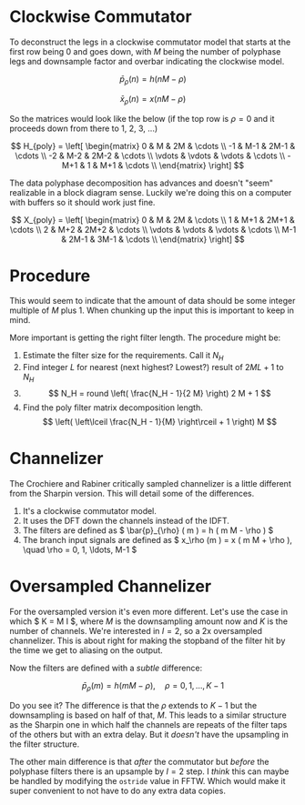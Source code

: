 # Clockwise Commutator

To deconstruct the legs in a clockwise commutator model that starts at the first row being 0 and goes down, with $M$ being the number 
of polyphase legs and downsample factor and overbar indicating the clockwise model.

$$ \bar{p}_{\rho} \left( n \right) = h \left( n M - \rho \right) $$

$$ \bar{x}_{\rho} \left( n \right) = x \left( n M - \rho \right) $$

So the matrices would look like the below (if the top row is $\rho = 0$ and it proceeds down from there to 1, 2, 3, ...)

$$
H_{poly} = \left[
\begin{matrix}
0 & M & 2M & \cdots \\
-1 & M-1 & 2M-1 & \cdots \\
-2 & M-2 & 2M-2 & \cdots \\
\vdots & \vdots & \vdots & \cdots \\
-M+1 & 1 & M+1 & \cdots \\
\end{matrix}
\right]
$$

The data polyphase decomposition has advances and doesn't "seem" realizable in a block diagram sense. Luckily we're
doing this on a computer with buffers so it should work just fine.

$$
X_{poly} = \left[
\begin{matrix}
0 & M & 2M & \cdots \\
1 & M+1 & 2M+1 & \cdots \\
2 & M+2 & 2M+2 & \cdots \\
\vdots & \vdots & \vdots & \cdots \\
M-1 & 2M-1 & 3M-1 & \cdots \\
\end{matrix}
\right]
$$

# Procedure

This would seem to indicate that the amount of data should be some integer multiple of $M$ plus 1. When chunking up
the input this is important to keep in mind.

More important is getting the right filter length. The procedure might be:

1. Estimate the filter size for the requirements. Call it $N_H$
2. Find integer $L$ for nearest (next highest? Lowest?) result of $2 M L + 1$ to $N_H$
3. $$ N_H = round \left( \frac{N_H - 1}{2 M} \right) 2 M + 1 $$
4. Find the poly filter matrix decomposition length.
$$ \left( \left\lceil \frac{N_H - 1}{M} \right\rceil + 1 \right) M $$

# Channelizer

The Crochiere and Rabiner critically sampled channelizer is a little different from the Sharpin version. This will detail some of the differences.

1. It's a clockwise commutator model.
2. It uses the DFT down the channels instead of the IDFT.
3. The filters are defined as $ \bar{p}_{\rho} ( m ) = h ( m M - \rho ) $
4. The branch input signals are defined as $ x_\rho (m ) = x ( m M + \rho ), \quad \rho = 0, 1, \ldots, M-1 $

# Oversampled Channelizer

For the oversampled version it's even more different. Let's use the case in which $ K = M I $, where $M$ is the downsampling amount now and $K$ is the number of channels. We're interested in $I = 2$, so a 2x oversampled channelizer. This is about right for making the stopband of the filter hit by the time we get to aliasing on the output. 

Now the filters are defined with a _subtle_ difference:

$$ \bar{p}_{\rho} ( m ) = h ( m M - \rho ), \quad \rho = 0, 1, \ldots, K-1 $$

Do you see it? The difference is that the $\rho$ extends to $K-1$ but the downsampling is based on half of that, $M$. This leads to a similar structure as the Sharpin one in which half the channels are repeats of the filter taps of the others but with an extra delay. But it _doesn't_ have the upsampling in the filter structure.

The other main difference is that *after* the commutator but *before* the polyphase filters there is an upsample by $I = 2$ step. I *think* this can maybe be handled by modifying the `ostride` value in FFTW. Which would make it super convenient to not have to do any extra data copies. 
